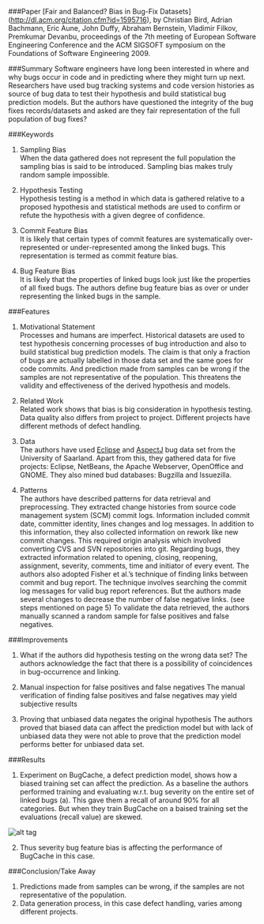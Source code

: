 ###Paper
[Fair and Balanced? Bias in Bug-Fix Datasets] (http://dl.acm.org/citation.cfm?id=1595716), by Christian Bird, Adrian Bachmann, Eric Aune, John Duffy, Abraham Bernstein, Vladimir Filkov, Premkumar Devanbu, proceedings of the 7th meeting of European Software Engineering Conference and the ACM SIGSOFT symposium on the Foundations of Software Engineering 2009.

###Summary
Software engineers have long been interested in where and why bugs occur in code and in predicting where they might turn up next. Researchers have used bug tracking systems and code version histories as source of bug data to test their hypothesis and build statistical bug prediction models. But the authors have questioned the integrity of the bug fixes records/datasets and asked are they fair representation of the full population of bug fixes?
 
###Keywords

1.	Sampling Bias  
When the data gathered does not represent the full population the sampling bias is said to be introduced. Sampling bias makes truly random sample impossible.

2.	Hypothesis Testing  
Hypothesis testing is a method in which data is gathered relative to a proposed hypothesis and statistical methods are used to confirm or refute the hypothesis with a given degree of confidence.

3.	Commit Feature Bias  
It is likely that certain types of commit features are systematically over-represented or under-represented among the linked bugs. This representation is termed as commit feature bias.

4.	Bug Feature Bias  
It is likely that the properties of linked bugs look just like the properties of all fixed bugs. The authors define bug feature bias as over or under representing the linked bugs in the sample.


###Features

1.	Motivational Statement  
Processes and humans are imperfect. Historical datasets are used to test hypothesis concerning processes of bug introduction and also to build statistical bug prediction models. The claim is that only a fraction of bugs are actually labelled in those data set and the same goes for code commits. And prediction made from samples can be wrong if the samples are not representative of the population. This threatens the validity and effectiveness of the derived hypothesis and models.

2.	Related Work  
Related work shows that bias is big consideration in hypothesis testing. Data quality also differs from project to project. Different projects have different methods of defect handling. 

3.	Data  
The authors have used [Eclipse](http://www.st.cs.uni-saarland.de/softevo/bug-data/eclipse) and [AspectJ](http://www.st.cs.uni-saarland.de/ibugs) bug data set from the University of Saarland. Apart from this, they gathered data for five projects: Eclipse, NetBeans, the Apache Webserver, OpenOffice and GNOME. They also mined bud databases: Bugzilla and Issuezilla.

4.	Patterns  
The authors have described patterns for data retrieval and preprocessing. They extracted change histories from source code management system (SCM) commit logs. Information included commit date, committer identity, lines changes and log messages. In addition to this information, they also collected information on rework like new commit changes. This required origin analysis which involved converting CVS and SVN repositories into git. Regarding bugs, they extracted information related to opening, closing, reopening, assignment, severity, comments, time and initiator of every event.
The authors also adopted Fisher et al.’s technique of finding links between commit and bug report. The technique involves searching the commit log messages for valid bug report references. But the authors made several changes to decrease the number of false negative links. (see steps mentioned on page 5)
To validate the data retrieved, the authors manually scanned a random sample for false positives and false negatives.

###Improvements

1.	What if the authors did hypothesis testing on the wrong data set?
The authors acknowledge the fact that there is a possibility of coincidences in bug-occurrence and linking.

2.	Manual inspection for false positives and false negatives
The manual verification of finding false positives and false negatives may yield subjective results

3.	Proving that unbiased data negates the original hypothesis
The authors proved that biased data can affect the prediction model but with lack of unbiased data they were not able to prove that the prediction model performs better for unbiased data set.

###Results

1. Experiment on BugCache, a defect prediction model, shows how a biased training set can affect the prediction. As a baseline the authors performed training and evaluating w.r.t. bug severity on the entire set of linked bugs (a). This gave them a recall of around 90% for all categories. But when they train BugCache on a baised training set the evaluations (recall value) are skewed.

![alt tag](https://github.com/NeilBINGOHIT/fss16gNS/blob/shrenuj/read/4/Figure%201.jpg)

2. Thus severity bug feature bias is affecting the performance of BugCache in this case.

###Conclusion/Take Away

1. Predictions made from samples can be wrong, if the samples are not representative of the population. 
2. Data generation process, in this case defect handling, varies among different projects.



